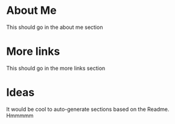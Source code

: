 # About Me
This should go in the about me section

# More links
This should go in the more links section

# Ideas
It would be cool to auto-generate sections based on the Readme. Hmmmmm